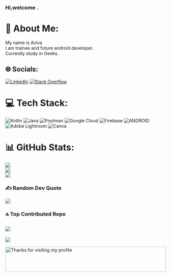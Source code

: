 ### Hi,welcome .
# 💫 About Me:
My name is Aviva<br>I am trainee and future android developer.<br>Currently study in Geeks.


## 🌐 Socials:
[![LinkedIn](https://img.shields.io/badge/LinkedIn-%230077B5.svg?logo=linkedin&logoColor=white)](https://linkedin.com/in/Bermet_Ernazarova) [![Stack Overflow](https://img.shields.io/badge/-Stackoverflow-FE7A16?logo=stack-overflow&logoColor=white)](https://stackoverflow.com/users/aviva_ernazarovna) 

# 💻 Tech Stack:
![Kotlin](https://img.shields.io/badge/kotlin-%230095D5.svg?style=flat&logo=kotlin&logoColor=white) ![Java](https://img.shields.io/badge/java-%23ED8B00.svg?style=flat&logo=java&logoColor=white) ![Postman](https://img.shields.io/badge/Postman-FF6C37?style=flat&logo=postman&logoColor=white) ![Google Cloud](https://img.shields.io/badge/Google%20Cloud-%234285F4.svg?style=flat&logo=google-cloud&logoColor=white) ![Firebase](https://img.shields.io/badge/firebase-%23039BE5.svg?style=flat&logo=firebase) ![ANDROID](https://img.shields.io/badge/android-%2320232a.svg?style=flat&logo=android&logoColor=%a4c639) ![Adobe Lightroom](https://img.shields.io/badge/Adobe%20Lightroom-31A8FF.svg?style=flat&logo=Adobe%20Lightroom&logoColor=white) ![Canva](https://img.shields.io/badge/Canva-%2300C4CC.svg?style=flat&logo=Canva&logoColor=white)
# 📊 GitHub Stats:
![](https://github-readme-stats.vercel.app/api?username=bermeternazarova&theme=midnight-purple&hide_border=true&include_all_commits=false&count_private=false)<br/>
![](https://github-readme-streak-stats.herokuapp.com/?user=bermeternazarova&theme=midnight-purple&hide_border=true)<br/>
![](https://github-readme-stats.vercel.app/api/top-langs/?username=bermeternazarova&theme=midnight-purple&hide_border=true&include_all_commits=false&count_private=false&layout=compact)

### ✍️ Random Dev Quote
![](https://quotes-github-readme.vercel.app/api?type=horizontal&theme=black)

### 🔝 Top Contributed Repo
![](https://github-contributor-stats.vercel.app/api?username=bermeternazarova&limit=5&theme=midnight-purple&combine_all_yearly_contributions=true)
---
[![](https://visitcount.itsvg.in/api?id=bermeternazarova&icon=5&color=12)](https://visitcount.itsvg.in)

<!-- Proudly created with GPRM ( https://gprm.itsvg.in ) -->

<img height="80" alt="Thanks for visiting my profile" width="100%" src="https://raw.githubusercontent.com/BrunnerLivio/brunnerlivio/master/images/marquee.svg" />
<p align="center">
<!--
**bermeternazarova/bermeternazarova** is a ✨ _special_ ✨ repository because its `README.md` (this file) appears on your GitHub profile.

Here are some ideas to get you started:

- 🔭 I’m currently working on ...
- 🌱 I’m currently learning ...
- 👯 I’m looking to collaborate on ...
- 🤔 I’m looking for help with ...
- 💬 Ask me about ...
- 📫 How to reach me: ...
- 😄 Pronouns: ...
- ⚡ Fun fact: ...
-->
